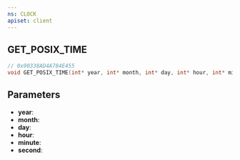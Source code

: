 ```yaml
---
ns: CLOCK
apiset: client
---
```

## GET_POSIX_TIME

```c
// 0x90338AD4A784E455
void GET_POSIX_TIME(int* year, int* month, int* day, int* hour, int* minute, int* second);
```


## Parameters
* **year**:
* **month**:
* **day**:
* **hour**:
* **minute**:
* **second**: